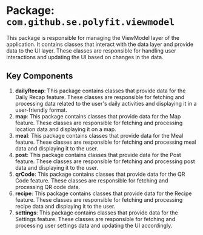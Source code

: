 # Package: `com.github.se.polyfit.viewmodel`

This package is responsible for managing the ViewModel layer of the application. It contains classes
that interact with the data layer and provide data to the UI layer. These classes are responsible
for handling user interactions and updating the UI based on changes in the data.

## Key Components

1. **dailyRecap**: This package contains classes that provide data for the Daily Recap feature.
   These classes are responsible for fetching and processing data related to the user's daily
   activities and displaying it in a user-friendly format.
2. **map**: This package contains classes that provide data for the Map feature. These classes are
   responsible for fetching and processing location data and displaying it on a map.
3. **meal**: This package contains classes that provide data for the Meal feature. These classes are
   responsible for fetching and processing meal data and displaying it to the user.
4. **post**: This package contains classes that provide data for the Post feature. These classes are
   responsible for fetching and processing post data and displaying it to the user.
5. **qrCode**: This package contains classes that provide data for the QR Code feature. These
   classes are responsible for fetching and processing QR code data.
6. **recipe**: This package contains classes that provide data for the Recipe feature. These classes
   are responsible for fetching and processing recipe data and displaying it to the user.
7. **settings**: This package contains classes that provide data for the Settings feature. These
   classes are responsible for fetching and processing user settings data and updating the UI
   accordingly.